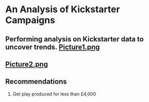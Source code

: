 # An Analysis of Kickstarter Campaigns
Performing analysis on Kickstarter data to uncover trends.
[Picture1.png](https://github.com/crkaide/kickstarter-analysis/blob/main/Picture1.png?raw=true)
---
[Picture2.png](https://github.com/crkaide/kickstarter-analysis/blob/main/Picture2.png?raw=true)
---
## Recommendations
1. Get play produced for less than £4,000
